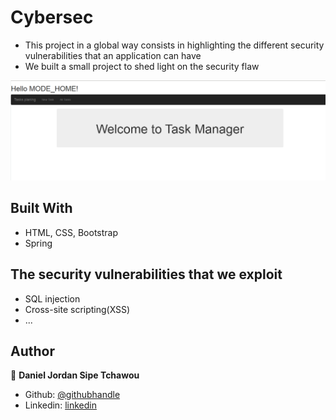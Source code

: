 # Cybersec
- This project in a global way consists in highlighting the different security vulnerabilities that an application can have
- We built a small project to shed light on the security flaw

![screenshot](previews/preview1.png)

## Built With
- HTML, CSS, Bootstrap
- Spring

## The security vulnerabilities that we exploit
- SQL injection
- Cross-site scripting(XSS)
- ...
   

## Author

👤 **Daniel Jordan Sipe Tchawou**

- Github: [@githubhandle](https://github.com/sipe-daniel)
- Linkedin: [linkedin](https://linkedin.com/in/daniel-jordan-sipe-tchawou)

